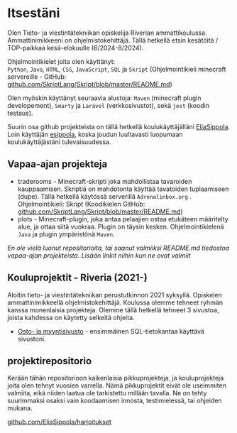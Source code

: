 # Itsestäni
Olen Tieto- ja viestintätekniikan opiskelija Riverian ammattikoulussa. Ammattinimikkeeni on ohjelmistokehittäjä. Tällä hetkellä etsin kesätöitä / TOP-paikkaa kesä-elokuulle (6/2024-8/2024).

Ohjelmointikielet joita olen käyttänyt:  
`Python`, `Java`, `HTML`, `CSS`, `JavaScript`, `SQL` ja `Skript` (Ohjelmointikieli minecraft servereille - GitHub: [github.com/SkriptLang/Skript/blob/master/README.md](https://github.com/SkriptLang/Skript/blob/master/README.md))

Olen myöskin käyttänyt seuraavia alustoja:
`Maven` (minecraft plugin developement), `Smarty` ja `Laravel` (verkkosivustot), sekä `jest` (koodin testaus).

Suurin osa github projekteista on tällä hetkellä koulukäyttäjälläni [EliaSippola](https://github.com/EliaSippola). Loin käyttäjän [esippola](https://github.com/esippola), koska joudun luultavasti luopumaan koulukäyttäjästäni tulevaisuudessa.

## Vapaa-ajan projekteja
- traderooms - Minecraft-skripti joka mahdollistaa tavaroiden kauppaamisen. Skriptiä on mahdotonta käyttää tavatoiden tuplaamiseen (dupe). Tällä hetkellä käytössä serverillä `Adrenalinbox.org` . Ohjelmointikieli: Skript (Koodikielen GitHub: [github.com/SkriptLang/Skript/blob/master/README.md](https://github.com/SkriptLang/Skript/blob/master/README.md))
- plots - Minecraft-plugin, joka antaa pelaajien ostaa etukäteen määritelty alue, ja ottaa siitä vuokraa. Plugin on täysin kesken. Ohjelmointikielenä `Java` ja plugin ympäristönä `Maven`.

*En ole vielä luonut repositorioita, tai saanut valmiiksi README.md tiedostoa vapaa-ajan projekteista. Lisään linkit niihin kun ne ovat valmiit*

## Kouluprojektit - Riveria (2021-)
Aloitin tieto- ja viestintätekniikan perustutkinnon 2021 syksyllä. Opiskelen ammattinimikkeellä ohjelmistokehittäjä. Koulussa olemme tehneet ryhmän kanssa monenlaisia projekteja. Olemme tällä hetkellä tehneet 3 sivustoa, joista kahdessa on käytetty selkeitä ohjeita.

- [Osto- ja myyntisivusto](https://github.com/EliaSippola/ostojamyynti2023) - ensimmäinen SQL-tietokantaa käyttävä sivustoni.

## projektirepositorio
Kerään tähän repositorioon kaikenlaisia pikkuprojekteja, ja kouluprojekteja joita olen tehnyt vuosien varrella. Nämä pikkuprojektit eivät ole useimmiten valmiita, eikä niiden laatua ole tarkistettu millään tavalla. Ne on tehty suurimmaksi osaksi vain koodaamisen innosta, testimielessä, tai ohjeiden mukana.

[github.com/EliaSippola/harjoitukset](https://github.com/EliaSippola/harjoitukset)
